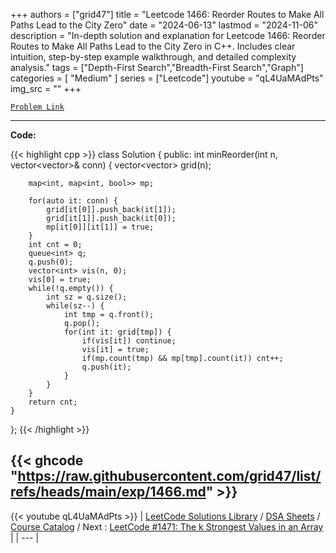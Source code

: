 
+++
authors = ["grid47"]
title = "Leetcode 1466: Reorder Routes to Make All Paths Lead to the City Zero"
date = "2024-06-13"
lastmod = "2024-11-06"
description = "In-depth solution and explanation for Leetcode 1466: Reorder Routes to Make All Paths Lead to the City Zero in C++. Includes clear intuition, step-by-step example walkthrough, and detailed complexity analysis."
tags = ["Depth-First Search","Breadth-First Search","Graph"]
categories = [
    "Medium"
]
series = ["Leetcode"]
youtube = "qL4UaMAdPts"
img_src = ""
+++



[`Problem Link`](https://leetcode.com/problems/reorder-routes-to-make-all-paths-lead-to-the-city-zero/description/)

---
**Code:**

{{< highlight cpp >}}
class Solution {
public:
    int minReorder(int n, vector<vector<int>>& conn) {
        vector<vector<int>> grid(n);
        
        map<int, map<int, bool>> mp;
        
        for(auto it: conn) {
            grid[it[0]].push_back(it[1]);
            grid[it[1]].push_back(it[0]);
            mp[it[0]][it[1]] = true;
        }
        int cnt = 0;
        queue<int> q;
        q.push(0);
        vector<int> vis(n, 0);
        vis[0] = true;
        while(!q.empty()) {
            int sz = q.size();
            while(sz--) {
                int tmp = q.front();
                q.pop();
                for(int it: grid[tmp]) {
                    if(vis[it]) continue;
                    vis[it] = true;
                    if(mp.count(tmp) && mp[tmp].count(it)) cnt++;
                    q.push(it);
                }
            }
        }
        return cnt;
    }
};
{{< /highlight >}}

{{< ghcode "https://raw.githubusercontent.com/grid47/list/refs/heads/main/exp/1466.md" >}}
---
{{< youtube qL4UaMAdPts >}}
| [LeetCode Solutions Library](https://grid47.xyz/leetcode/) / [DSA Sheets](https://grid47.xyz/sheets/) / [Course Catalog](https://grid47.xyz/courses/) / Next : [LeetCode #1471: The k Strongest Values in an Array](https://grid47.xyz/leetcode/solution-1471-the-k-strongest-values-in-an-array/) |
| --- |
